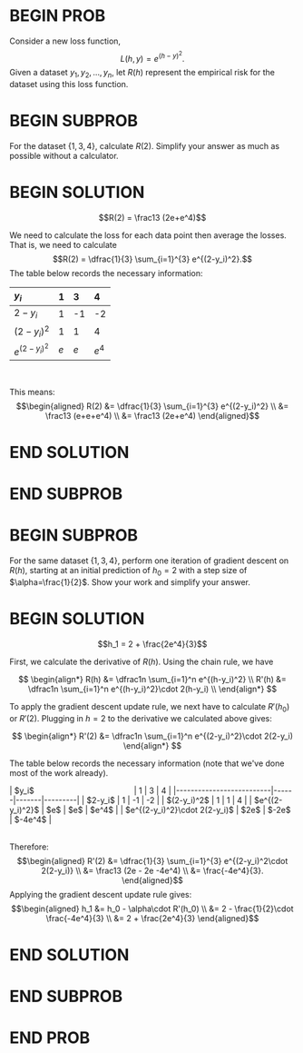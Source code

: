 # BEGIN PROB

Consider a new loss function,
$$L(h, y) = e^{(h-y)^2}.$$
Given a dataset $y_1, y_2, \dots, y_n$, let $R(h)$ represent the empirical risk for the dataset using this loss function.

# BEGIN SUBPROB

For the dataset $\{1, 3, 4\}$, calculate $R(2).$ Simplify your answer as much as possible without a calculator.

# BEGIN SOLUTION

$$R(2) = \frac13 (2e+e^4)$$

We need to calculate the loss for each data point then average the losses. That is, we need to calculate
$$R(2) = \dfrac{1}{3} \sum_{i=1}^{3} e^{(2-y_i)^2}.$$
The table below records the necessary information:

| $y_i$           | 1   | 3   | 4     |
| :-------------- | :-- | :-- | :---- |
| $2-y_i$         | 1   | -1  | -2    |
| $(2-y_i)^2$     | 1   | 1   | 4     |
| $e^{(2-y_i)^2}$ | $e$ | $e$ | $e^4$ |

<br>

This means:
$$\begin{aligned} R(2) &= \dfrac{1}{3} \sum_{i=1}^{3} e^{(2-y_i)^2} \\ &= \frac13 (e+e+e^4) \\ &= \frac13 (2e+e^4)  \end{aligned}$$

# END SOLUTION

# END SUBPROB

# BEGIN SUBPROB

For the same dataset $\{1, 3, 4\}$, perform one iteration of gradient descent on $R(h)$, starting at an initial prediction of $h_0=2$ with a step size of $\alpha=\frac{1}{2}$. Show your work and simplify your answer.

# BEGIN SOLUTION

$$h_1 = 2 + \frac{2e^4}{3}$$

First, we calculate the derivative of $R(h)$. Using the chain rule, we have

$$
\begin{align*} R(h) &= \dfrac1n \sum_{i=1}^n e^{(h-y_i)^2} \\
R'(h) &= \dfrac1n \sum_{i=1}^n e^{(h-y_i)^2}\cdot 2(h-y_i) \\
\end{align*}
$$

To apply the gradient descent update rule, we next have to calculate $R'(h_0)$ or $R'(2)$.
Plugging in $h=2$ to the derivative we calculated above gives:

$$
\begin{align*}
R'(2) &= \dfrac1n \sum_{i=1}^n e^{(2-y_i)^2}\cdot 2(2-y_i) \end{align*}
$$

The table below records the necessary information (note
that we've done most of the work already).

<div>
|          $y_i$  &emsp;&emsp;&emsp;&emsp;&emsp;&emsp;&emsp;&emsp;&emsp;&emsp;&emsp;&emsp;      |  1    |   3    |    4    |
|--------------------------|------|-------|---------|
|         $2-y_i$           |  1    |  -1    |   -2    |
|       $(2-y_i)^2$         |  1    |   1    |    4    |
|     $e^{(2-y_i)^2}$       | $e$   |  $e$   |  $e^4$  |
| $e^{(2-y_i)^2}\cdot 2(2-y_i)$  | $2e$  | $-2e$  | $-4e^4$ |
</div>

<br>

Therefore:
$$\begin{aligned} R'(2) &= \dfrac{1}{3} \sum_{i=1}^{3} e^{(2-y_i)^2\cdot 2(2-y_i)} \\ &= \frac13 (2e - 2e -4e^4) \\ &= \frac{-4e^4}{3}. \end{aligned}$$
Applying the gradient descent update rule gives:
$$\begin{aligned} h_1 &= h_0 - \alpha\cdot R'(h_0) \\ &= 2 - \frac{1}{2}\cdot \frac{-4e^4}{3} \\ &= 2 + \frac{2e^4}{3} \end{aligned}$$

# END SOLUTION

# END SUBPROB

# END PROB
